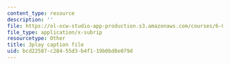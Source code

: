 ```yaml
---
content_type: resource
description: ''
file: https://ol-ocw-studio-app-production.s3.amazonaws.com/courses/6-004-computation-structures-spring-2017/bcd22587c28455d3b4f119b0bd8e079d_-RqKDpeILyU.vtt
file_type: application/x-subrip
resourcetype: Other
title: 3play caption file
uid: bcd22587-c284-55d3-b4f1-19b0bd8e079d
---
```

